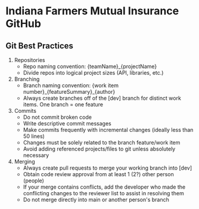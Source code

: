 # Indiana Farmers Mutual Insurance GitHub

## Git Best Practices
1. Repositories
    - Repo naming convention: {teamName}_{projectName}
    - Divide repos into logical project sizes (API, libraries, etc.)
2. Branching
    - Branch naming convention: {work item number}\_{featureSummary}\_{author}
    - Always create branches off of the [dev] branch for distinct work items. One branch = one feature
3. Commits
    - Do not commit broken code
    - Write descriptive commit messages
    - Make commits frequently with incremental changes (ideally less than 50 lines)
    - Changes must be solely related to the branch feature/work item
    - Avoid adding referenced projects/files to git unless absolutely necessary
4. Merging
    - Always create pull requests to merge your working branch into [dev]
    - Obtain code review approval from at least 1 (2?) other person (people)
    - If your merge contains conflicts, add the developer who made the conflicting changes to the reviewer list to assist in resolving them
    - Do not merge directly into main or another person's branch